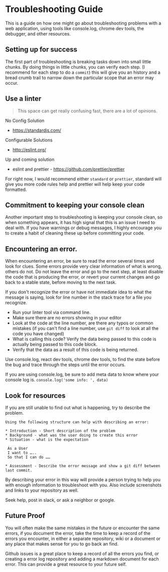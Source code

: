 # Troubleshooting Guide

This is a guide on how one might go about troubleshooting problems with a web application, using tools like console.log, chrome dev tools, the debugger, and other resources.

## Setting up for success

The first part of troubleshooting is breaking tasks down into small little chunks. By doing things in little chunks, you can verify each step. (I recommend for each step to do a `commit`) this will give you an history and a bread crumb trail to narrow down the particular scope that an error may occur.

## Use a linter

> This space can get really confusing fast, there are a lot of opinions.

No Config Solution

* https://standardjs.com/

Configurable Solutions

* http://eslint.org/

Up and coming solution

* eslint and prettier - https://github.com/prettier/prettier

For right now, I would recommend either `standard` or `prettier`, standard will give you more code rules help and prettier will help keep your code formatted.  

## Commitment to keeping your console clean

Another important step to troubleshooting is keeping your console clean, so when something appears, it has high signal that this is an issue I need to deal with. If you have warnings or debug messages, I highly encourage you to create a habit of cleaning these up before committing your code.

## Encountering an error.

When encountering an error, be sure to read the error several times and look for clues. Some errors provide very clear information of what is wrong, others do not. Do not leave the error and go to the next step, at least disable the code that is producing the error, or revert your current changes and go back to a stable state, before moving to the next task.

If you don't recognize the error or have not immediate idea to what the message is saying, look for line number in the stack trace for a file you recognize.

* Run your linter tool via command line.
* Make sure there are no errors showing in your editor
* Look at the code at the line number, are there any typos or common mistakes (if you can't find a line number, use `git diff` to look at all the code you have changed)
* What is calling this code? Verify the data being passed to this code is actually being passed to this code block.
* Verify that the data as a result of this code is being returned.

Use console.log, react dev tools, chrome dev tools, to find the state before the bug and trace through the steps until the error occurs.

If you are using console.log, be sure to add meta data to know where your console log is. `console.log('some info: ', data)`

## Look for resources

If you are still unable to find out what is happening, try to describe the problem.

```
Using the following structure can help with describing an error:

* Introduction - Short description of the problem
* Background - what was the user doing to create this error
* Situation - what is the expectation

 As a User
 I want to …..
 So that I can do ……

* Assessment - Describe the error message and show a git diff between last commit.
```

By describing your error in this way will provide a person trying to help you with enough information to troubleshoot with you. Also include screenshots and links to your repository as well.

Seek help, post in slack, or ask a neighbor or google.

## Future Proof

You will often make the same mistakes in the future or encounter the same errors, if you document the error, take the time to keep a record of the errors you encounter, in either a separate repository, wiki or a document or any place that makes sense for you to go back an find.

Github issues is a great place to keep a record of all the errors you find, or creating a error log repository and adding a markdown document for each error. This can provide a great resource to your future self.
